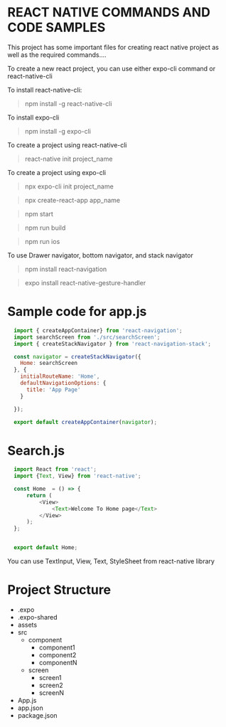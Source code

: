 REACT NATIVE COMMANDS AND CODE SAMPLES
======================================

This project has some important files for creating react native project as well as the required commands....


To create a new react project, you can use either expo-cli command or react-native-cli

To install react-native-cli:

> npm install -g react-native-cli

To install expo-cli

> npm install -g expo-cli

To create a project using react-native-cli

> react-native init project_name

To create a project using expo-cli

> npx expo-cli init project_name

> npx create-react-app app_name

> npm start

> npm run build

> npm run ios

To use Drawer navigator, bottom navigator, and stack navigator

> npm install react-navigation

> expo install react-native-gesture-handler

Sample code for app.js
======================

```javascript
  import { createAppContainer} from 'react-navigation';
  import searchScreen from './src/searchScreen';
  import { createStackNavigator } from 'react-navigation-stack';

  const navigator = createStackNavigator({
    Home: searchScreen
  }, {
    initialRouteName: 'Home',
    defaultNavigationOptions: {
      title: 'App Page'
    }

  });

  export default createAppContainer(navigator);
```

Search.js
===========

```javascript
  import React from 'react';
  import {Text, View} from 'react-native';

  const Home  = () => {
      return (
          <View>
              <Text>Welcome To Home page</Text>
          </View>
      );
  };


  export default Home;
```
You can use TextInput, View, Text, StyleSheet from react-native library

Project Structure
=================
<!--ts-->
   * .expo
   * .expo-shared
   * assets
   * src
      * component
        * component1
        * component2
        * componentN
      * screen
        * screen1
        * screen2
        * screenN  
   * App.js
   * app.json
   * package.json
<!--te-->
